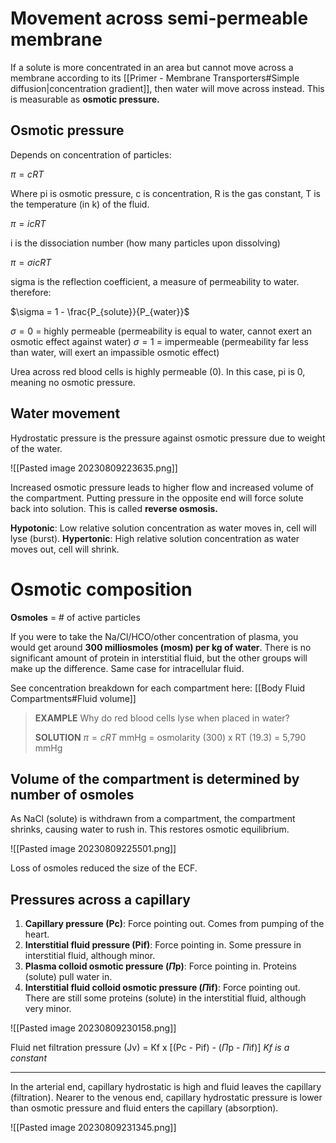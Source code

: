 # Movement across semi-permeable membrane
If a solute is more concentrated in an area but cannot move across a membrane according to its [[Primer - Membrane Transporters#Simple diffusion|concentration gradient]], then water will move across instead. This is measurable as **osmotic pressure.**
## Osmotic pressure
Depends on concentration of particles:

$\pi = cRT$

Where pi is osmotic pressure, c is concentration, R is the gas constant, T is the temperature (in k) of the fluid.

$\pi = icRT$

i is the dissociation number (how many particles upon dissolving)

$\pi = \sigma icRT$

sigma is the reflection coefficient, a measure of permeability to water. therefore:

$\sigma = 1 - \frac{P_{solute}}{P_{water}}$

$\sigma = 0$ = highly permeable (permeability is equal to water, cannot exert an osmotic effect against water)
$\sigma = 1$ = impermeable (permeability far less than water, will exert an impassible osmotic effect)

Urea across red blood cells is highly permeable (0). In this case, pi is 0, meaning no osmotic pressure.
## Water movement

Hydrostatic pressure is the pressure against osmotic pressure due to weight of the water.

![[Pasted image 20230809223635.png]]

Increased osmotic pressure leads to higher flow and increased volume of the compartment. Putting pressure in the opposite end will force solute back into solution. This is called **reverse osmosis.**

**Hypotonic**: Low relative solution concentration as water moves in, cell will lyse (burst).
**Hypertonic**: High relative solution concentration as water moves out, cell will shrink.
# Osmotic composition

**Osmoles** = # of active particles

If you were to take the Na/Cl/HCO/other concentration of plasma, you would get around **300 milliosmoles (mosm) per kg of water**. There is no significant amount of protein in interstitial fluid, but the other groups will make up the difference. Same case for intracellular fluid.

See concentration breakdown for each compartment here: [[Body Fluid Compartments#Fluid volume]]

>**EXAMPLE**
Why do red blood cells lyse when placed in water?
>
>**SOLUTION**
$\pi = cRT$
mmHg = osmolarity (300) x RT (19.3) = 5,790 mmHg

## Volume of the compartment is determined by number of osmoles

As NaCl (solute) is withdrawn from a compartment, the compartment shrinks, causing water to rush in. This restores osmotic equilibrium.

![[Pasted image 20230809225501.png]]

Loss of osmoles reduced the size of the ECF.
## Pressures across a capillary
1. **Capillary pressure (Pc)**: Force pointing out. Comes from pumping of the heart.
2. **Interstitial fluid pressure (Pif)**: Force pointing in. Some pressure in interstitial fluid, although minor.
3. **Plasma colloid osmotic pressure ($\Pi$p)**: Force pointing in. Proteins (solute) pull water in.
4. **Interstitial fluid colloid osmotic pressure ($\Pi$if)**: Force pointing out. There are still some proteins (solute) in the interstitial fluid, although very minor.

![[Pasted image 20230809230158.png]]

Fluid net filtration pressure (Jv) = Kf x \[(Pc - Pif) - ($\Pi$p - $\Pi$if)]
*Kf is a constant*
____
In the arterial end, capillary hydrostatic is high and fluid leaves the capillary (filtration). Nearer to the venous end, capillary hydrostatic pressure is lower than osmotic pressure and fluid enters the capillary (absorption).

![[Pasted image 20230809231345.png]]

